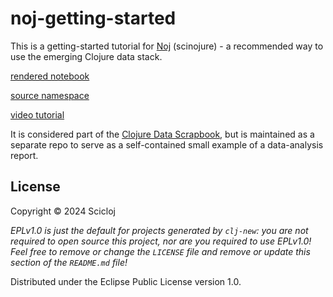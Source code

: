 # noj-getting-started

This is a getting-started tutorial for [Noj](https://scicloj.github.io/noj/) (scinojure) - a recommended way to use the emerging Clojure data stack.

[rendered notebook](https://scicloj.github.io/noj-getting-started/)

[source namespace](https://github.com/scicloj/noj-getting-started/blob/main/src/index.clj)

[video tutorial](https://www.youtube.com/watch?v=5GluhUmMlpM)

It is considered part of the [Clojure Data Scrapbook](https://scicloj.github.io/clojure-data-scrapbook/), but is maintained as a separate repo to serve as a self-contained small example of a data-analysis report.

## License

Copyright © 2024 Scicloj

_EPLv1.0 is just the default for projects generated by `clj-new`: you are not_
_required to open source this project, nor are you required to use EPLv1.0!_
_Feel free to remove or change the `LICENSE` file and remove or update this_
_section of the `README.md` file!_

Distributed under the Eclipse Public License version 1.0.
